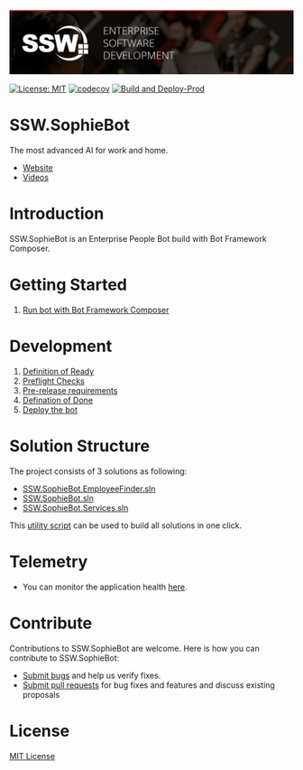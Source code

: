 ![ssw-banner](./_docs/images/ssw-banner.png)

[![License: MIT](https://img.shields.io/badge/License-MIT-blue.svg)](https://opensource.org/licenses/MIT)
[![codecov](https://codecov.io/gh/SSWConsulting/SSW.SophieBot/branch/main/graph/badge.svg?token=MYW6YPW4P3)](https://codecov.io/gh/SSWConsulting/SSW.SophieBot)
[![Build and Deploy-Prod](https://github.com/SSWConsulting/SSW.SophieBot/actions/workflows/SSW.SophieBot.prod.yml/badge.svg?branch=main)](https://github.com/SSWConsulting/SSW.SophieBot/actions/workflows/SSW.SophieBot.prod.yml)

# SSW.SophieBot

The most advanced AI for work and home.

- [Website](https://sswsophie.com/sophiebot/)
- [Videos](https://www.youtube.com/playlist?list=PLnkcTBhDzoQ0uSLzyaS_9b8b99YB7Tz3p)

# Introduction

SSW.SophieBot is an Enterprise People Bot build with Bot Framework Composer.

# Getting Started

1. [Run bot with Bot Framework Composer](_docs/Instructions-Compile.md)

# Development

1. [Definition of Ready](_docs/Definition-of-Ready.md)
2. [Preflight Checks](_docs/Preflight-Checks.md)
3. [Pre-release requirements](_docs/Sanity-Testing.md)
4. [Defination of Done](_docs/Definition-of-Done.md)
5. [Deploy the bot](_docs/Instructions-Deployment.md)

# Solution Structure

The project consists of 3 solutions as following:
- [SSW.SophieBot.EmployeeFinder.sln](bots/employee-finder/README.MD)
- [SSW.SophieBot.sln](libraries/README.MD)
- [SSW.SophieBot.Services.sln](services/README.MD)

This [utility script](_scripts/build-all.ps1) can be used to build all solutions in one click.

# Telemetry

- You can monitor the application health [here](https://github.com/SSWConsulting/SSW.SophieBot.Private/blob/main/Instruction-Azure-Resources.md#telemetry).

# Contribute

Contributions to SSW.SophieBot are welcome. Here is how you can contribute to SSW.SophieBot:

- [Submit bugs](https://github.com/SSWConsulting/SSW.SophieBot/issues) and help us verify fixes.
- [Submit pull requests](https://github.com/SSWConsulting/SSW.SophieBot/pulls) for bug fixes and features and discuss existing proposals

# License

[MIT License](LICENSE)
